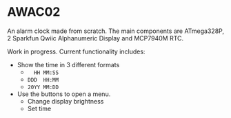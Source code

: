# AWAC02
An alarm clock made from scratch. The main components are ATmega328P, 2 Sparkfun Qwiic Alphanumeric Display and MCP7940M RTC. 

Work in progress. Current functionality includes:

- Show the time in 3 different formats
    - `  HH MM:SS`
    - `DDD  HH:MM`
    - `20YY MM:DD`
- Use the buttons to open a menu.
    - Change display brightness
    - Set time

